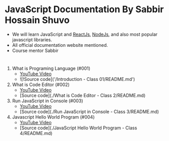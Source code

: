 # JavaScript Documentation By Sabbir Hossain Shuvo

- We will learn JavaScript and [ReactJs](https://legacy.reactjs.org/),
  [NodeJs](https://nodejs.org/en/docs), and also most popular javascript
  libraries.
- All official documentation website mentioned.
- Course mentor Sabbir

#

1. What is Programing Language (#001)
   - [YouTube Video](https://youtu.be/SsJgkZncFMU)
   - ![!Source code]('/Introduction - Class 01/README.md')
2. What is Code Editor (#002)
   - [YouTube Video](https://youtu.be/8RCRqfUdLvI)
   - [Source code](./What is Code Editor - Class 2/README.md)
3. Run JavaScript in Console (#003)
   - [YouTube Video](https://youtu.be/b59h_KhWoIQ)
   - [Source code](./Run JavaScript in Console - Class 3/README.md)
4. Javascript Hello World Program (#004)
   - [YouTube Video](https://youtu.be/WVDq7Gz0Lc4)
   - [Source code](./JavaScript Hello World Program - Class 4/README.md)
